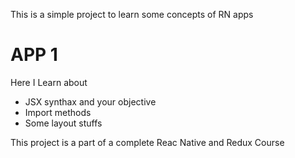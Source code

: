 This is a simple project to learn some concepts of RN apps

# APP 1

Here I Learn about
- JSX synthax and your objective
- Import methods
- Some layout stuffs

This project is a part of a complete Reac Native and Redux Course


